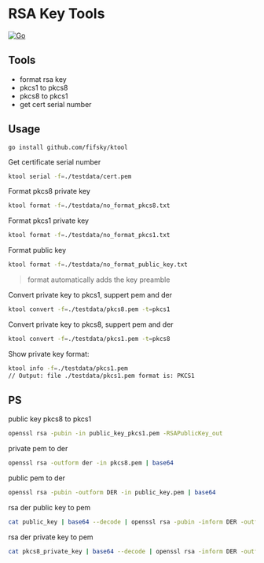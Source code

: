 # RSA Key Tools

[![Go](https://github.com/fifsky/ktool/actions/workflows/go.yml/badge.svg)](https://github.com/fifsky/ktool/actions/workflows/go.yml)

## Tools
 - format rsa key
 - pkcs1 to pkcs8
 - pkcs8 to pkcs1
 - get cert serial number

## Usage

```text
go install github.com/fifsky/ktool
```

Get certificate serial number
```bash
ktool serial -f=./testdata/cert.pem
```

Format pkcs8 private key
```bash
ktool format -f=./testdata/no_format_pkcs8.txt
```

Format pkcs1 private key
```bash
ktool format -f=./testdata/no_format_pkcs1.txt
```

Format public key
```bash
ktool format -f=./testdata/no_format_public_key.txt
```


> format automatically adds the key preamble

Convert private key to pkcs1, suppert pem and der
```bash
ktool convert -f=./testdata/pkcs8.pem -t=pkcs1
```

Convert private key to pkcs8, suppert pem and der
```bash
ktool convert -f=./testdata/pkcs1.pem -t=pkcs8
```

Show private key format:
```bash
ktool info -f=./testdata/pkcs1.pem
// Output: file ./testdata/pkcs1.pem format is: PKCS1
```


## PS

public key pkcs8 to pkcs1
```bash
openssl rsa -pubin -in public_key_pkcs1.pem -RSAPublicKey_out
```

private pem to der
```bash
openssl rsa -outform der -in pkcs8.pem | base64
```

public pem to der
```bash
openssl rsa -pubin -outform DER -in public_key.pem | base64
```

rsa der public key to pem
```bash
cat public_key | base64 --decode | openssl rsa -pubin -inform DER -outform PEM -out public_key.pem
```

rsa der private key to pem
```bash
cat pkcs8_private_key | base64 --decode | openssl rsa -inform DER -outform PEM -out pkcs8.pem
```
